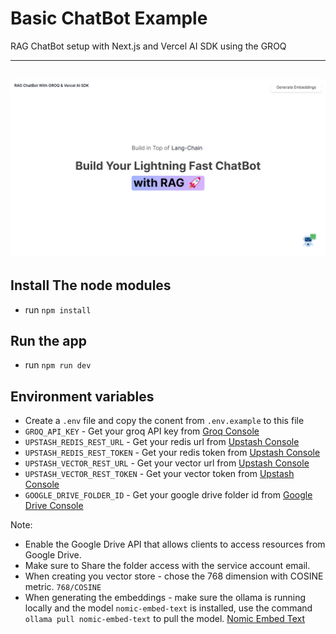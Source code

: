 # Basic ChatBot Example

RAG ChatBot setup with Next.js and Vercel AI SDK using the GROQ

---

## ![RAG ChatBot with GROQ](./src/assets/rag-chatbot.png)

## Install The node modules

- run `npm install`

## Run the app

- run `npm run dev`

## Environment variables

- Create a `.env` file and copy the conent from `.env.example` to this file
- `GROQ_API_KEY` - Get your groq API key from [Groq Console](https://console.groq.com/)
- `UPSTASH_REDIS_REST_URL` - Get your redis url from [Upstash Console](https://console.upstash.com/)
- `UPSTASH_REDIS_REST_TOKEN` - Get your redis token from [Upstash Console](https://console.upstash.com/)
- `UPSTASH_VECTOR_REST_URL` - Get your vector url from [Upstash Console](https://console.upstash.com/)
- `UPSTASH_VECTOR_REST_TOKEN` - Get your vector token from [Upstash Console](https://console.upstash.com/)
- `GOOGLE_DRIVE_FOLDER_ID` - Get your google drive folder id from [Google Drive Console](https://console.cloud.google.com/drive/folders)

Note:

- Enable the Google Drive API that allows clients to access resources from Google Drive.
- Make sure to Share the folder access with the service account email.
- When creating you vector store - chose the 768 dimension with COSINE metric. `768/COSINE`
- When generating the embeddings - make sure the ollama is running locally and the model `nomic-embed-text` is installed, use the command `ollama pull nomic-embed-text` to pull the model. [Nomic Embed Text](https://ollama.com/library/nomic-embed-text)
